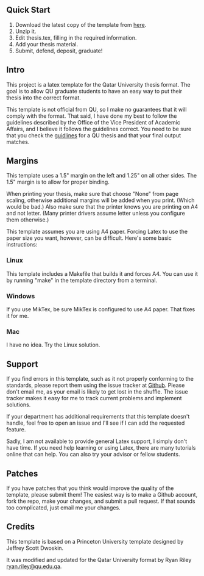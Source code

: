 Quick Start
-----------
1. Download the latest copy of the template from [here](https://github.com/rriley/qu-thesis/archive/master.zip).
2. Unzip it.
3. Edit thesis.tex, filling in the required information.
4. Add your thesis material.
5. Submit, defend, deposit, graduate!

Intro
-----

This project is a latex template for the Qatar University thesis format.
The goal is to allow QU graduate students to have an easy way to put
their thesis into the correct format.

This template is not official from QU, so I make no guarantees that it
will comply with the format.  That said, I have done my best to follow
the guidelines described by the Office of the Vice President of Academic
Affairs, and I believe it follows the guidelines correct.
You need to be sure that you check the [guidlines](http://www.qu.edu.qa/offices/vpcao/graduates/)
for a QU thesis and that your final output matches.

Margins
-------
This template uses a 1.5" margin on the left and 1.25" on all other sides.
The 1.5" margin is to allow for proper binding.

When printing your thesis, make sure that choose "None" from page scaling,
otherwise additional margins will be added when you print.  (Which would be
bad.)  Also make sure that the printer knows you are printing on A4 and not
letter.  (Many printer drivers assume letter unless you configure them 
otherwise.)

This template assumes you are using A4 paper.  Forcing Latex to use the paper size
you want, however, can be difficult.  Here's some basic instructions:

### Linux
This template includes a Makefile that builds it and forces A4.  You can use
it by running "make" in the template directory from a terminal.

### Windows
If you use MikTex, be sure MikTex is configured to use A4 paper.  That fixes it for me.

### Mac
I have no idea.  Try the Linux solution.

Support
-------
If you find errors in this template, such as it not properly conforming to the standards,
please report them using the issue tracker at [Github](https://github.com/rriley/qu-thesis).
Please don't email me, as your email
is likely to get lost in the shuffle.  The issue tracker makes it easy for me to track
current problems and implement solutions.

If your department has additional requirements that this template doesn't handle,
feel free to open an issue and I'll see if I can add the requested feature.

Sadly, I am not available to provide general Latex support, I simply don't have
time. If you need help learning or using Latex, there are many tutorials online
that can help.  You can also try your advisor or fellow students.

Patches
-------
If you have patches that you think would improve the quality of the template, please
submit them!  The easiest way is to make a Github account, fork the repo, make your
changes, and submit a pull request.  If that sounds too complicated, just email me
your changes.

Credits
-------
This template is based on a Princeton University template designed by Jeffrey Scott Dwoskin.

It was modified and updated for the Qatar University format by Ryan Riley <ryan.riley@qu.edu.qa>.